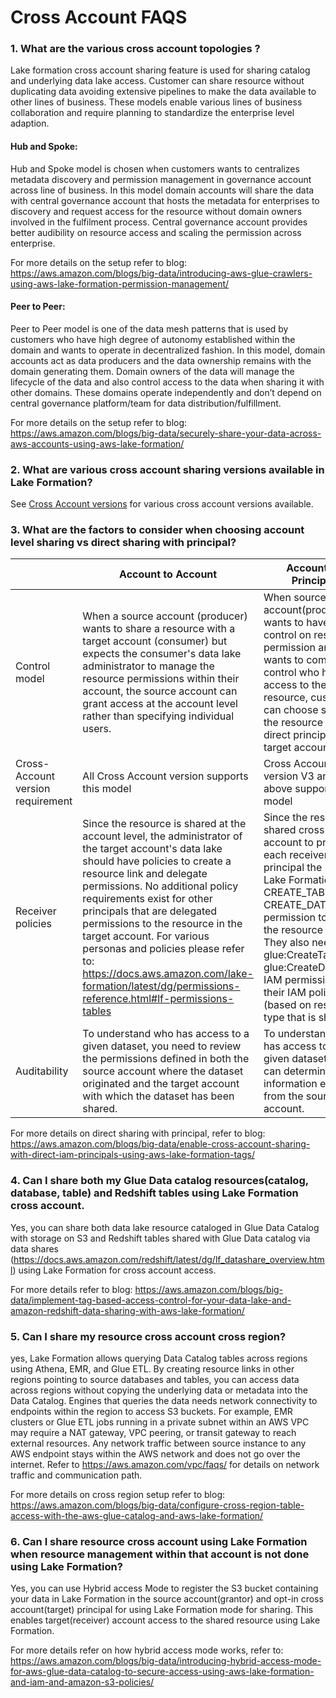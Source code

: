 # Cross Account FAQS

### 1. What are the various cross account topologies ?

Lake formation cross account sharing feature is used for sharing catalog and underlying data lake access. Customer can share resource without duplicating data avoiding extensive pipelines to make the data available to other lines of business. These models enable various lines of business collaboration and require planning to standardize the enterprise level adaption.

#### Hub and Spoke:

Hub and Spoke model is chosen when customers wants to centralizes metadata discovery and permission management in governance account across line of business. In this model domain accounts will share the data with central governance account that hosts the metadata for enterprises to discovery and request access for the resource without domain owners involved in the fulfilment process. Central governance account provides better audibility on resource access and scaling the permission across enterprise.  

For more details on the setup refer to blog: 
https://aws.amazon.com/blogs/big-data/introducing-aws-glue-crawlers-using-aws-lake-formation-permission-management/

#### Peer to Peer:

Peer to Peer model is one of the data mesh patterns that is used by customers who have high degree of autonomy established within the domain and wants to operate in decentralized fashion.  In this model, domain accounts act as data producers and the data ownership remains with the domain generating them. Domain owners of the data will manage the lifecycle of the data and also control access to the data when sharing it with other domains. These domains operate independently and don’t depend on central governance platform/team for data distribution/fulfillment. 

For more details on the setup refer to blog:
https://aws.amazon.com/blogs/big-data/securely-share-your-data-across-aws-accounts-using-aws-lake-formation/

### 2. What are various cross account sharing versions available in Lake Formation?

See [Cross Account versions](caversion.md) for various cross account versions available.

### 3. What are the factors to consider when choosing account level sharing vs direct sharing with principal?

|     | Account to Account | Account to Principal| 
| -------- | ------- | -------- | 
|Control model  | When a source account (producer) wants to share a resource with a target account (consumer) but expects the consumer's data lake administrator to manage the resource permissions within their account, the source account can grant access at the account level rather than specifying individual users.    | When source account(producer) wants to have tighter control on resource permission and wants to completely control  who have access to the resource, customers can choose sharing the resource to direct principal in target account.    | 
| Cross-Account version requirement | All Cross Account version supports this model   | Cross Account version V3 and above supports this model    | 
| Receiver policies | Since the resource is shared at the account level, the administrator of the target account's data lake should have policies to create a resource link and delegate permissions. No additional policy requirements exist for other principals that are delegated permissions to the resource in the target account. For various personas and policies please refer to: https://docs.aws.amazon.com/lake-formation/latest/dg/permissions-reference.html#lf-permissions-tables    | Since the resource is shared cross account to principal, each receiver principal the needs Lake Formation CREATE_TABLE or CREATE_DATABASE permission to create the resource link. They also need the glue:CreateTable or glue:CreateDatabase IAM permission in their IAM policy (based on resource type that is shared).    | 
| Auditability  | To understand who has access to a given dataset, you need to review the permissions defined in both the source account where the dataset originated and the target account with which the dataset has been shared.    | To understand who has access to a given dataset, you can determine this information entirely from the source account.    | 

For more details on direct sharing with principal, refer to blog:
 https://aws.amazon.com/blogs/big-data/enable-cross-account-sharing-with-direct-iam-principals-using-aws-lake-formation-tags/

### 4. Can I share both my Glue Data catalog resources(catalog, database, table) and Redshift tables using Lake Formation cross account.

Yes, you can share both data lake resource cataloged in Glue Data Catalog with storage on S3 and Redshift tables shared with Glue Data catalog via data shares (https://docs.aws.amazon.com/redshift/latest/dg/lf_datashare_overview.html) using Lake Formation for cross account access.

 For more details refer to blog:
https://aws.amazon.com/blogs/big-data/implement-tag-based-access-control-for-your-data-lake-and-amazon-redshift-data-sharing-with-aws-lake-formation/


### 5. Can I share my resource cross account cross region?

yes, Lake Formation allows querying Data Catalog tables across regions using Athena, EMR, and Glue ETL. By creating resource links in other regions pointing to source databases and tables, you can access data across regions without copying the underlying data or metadata into the Data Catalog. Engines that queries the data needs network connectivity to endpoints within the region to access S3 buckets. For example, EMR clusters or Glue ETL jobs running in a private subnet within an AWS VPC may require a NAT gateway, VPC peering, or transit gateway to reach external resources. Any network traffic between source instance to any AWS endpoint stays within the AWS network and does not go over the internet. Refer  to https://aws.amazon.com/vpc/faqs/ for details on network traffic and communication path.

 For more details on cross region setup refer to blog:
https://aws.amazon.com/blogs/big-data/configure-cross-region-table-access-with-the-aws-glue-catalog-and-aws-lake-formation/

### 6. Can I share resource cross account using Lake Formation when resource management within that account is not done using Lake Formation?

Yes, you can use Hybrid access Mode to register the S3 bucket containing your data in Lake Formation in the source account(grantor) and opt-in cross account(target) principal for using Lake Formation mode for sharing. This enables target(receiver) account access to the shared resource using Lake Formation.

For more details refer on how hybrid access mode works, refer to:
https://aws.amazon.com/blogs/big-data/introducing-hybrid-access-mode-for-aws-glue-data-catalog-to-secure-access-using-aws-lake-formation-and-iam-and-amazon-s3-policies/




